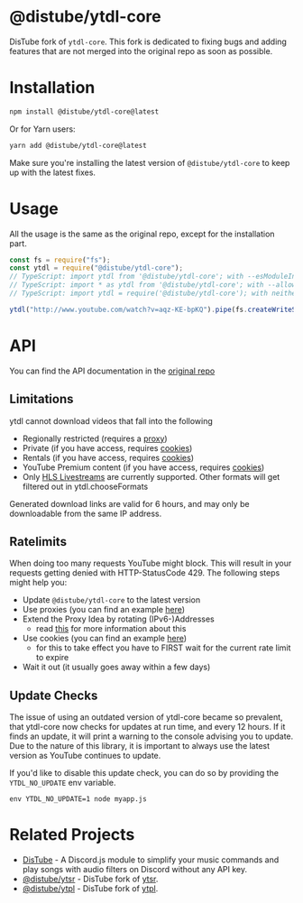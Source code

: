 # @distube/ytdl-core

DisTube fork of `ytdl-core`. This fork is dedicated to fixing bugs and adding features that are not merged into the original repo as soon as possible.

# Installation

```bash
npm install @distube/ytdl-core@latest
```

Or for Yarn users:

```bash
yarn add @distube/ytdl-core@latest
```

Make sure you're installing the latest version of `@distube/ytdl-core` to keep up with the latest fixes.

# Usage

All the usage is the same as the original repo, except for the installation part.

```js
const fs = require("fs");
const ytdl = require("@distube/ytdl-core");
// TypeScript: import ytdl from '@distube/ytdl-core'; with --esModuleInterop
// TypeScript: import * as ytdl from '@distube/ytdl-core'; with --allowSyntheticDefaultImports
// TypeScript: import ytdl = require('@distube/ytdl-core'); with neither of the above

ytdl("http://www.youtube.com/watch?v=aqz-KE-bpKQ").pipe(fs.createWriteStream("video.mp4"));
```

# API

You can find the API documentation in the [original repo](https://github.com/fent/node-ytdl-core#api)

## Limitations

ytdl cannot download videos that fall into the following

- Regionally restricted (requires a [proxy](example/proxy.js))
- Private (if you have access, requires [cookies](example/cookies.js))
- Rentals (if you have access, requires [cookies](example/cookies.js))
- YouTube Premium content (if you have access, requires [cookies](example/cookies.js))
- Only [HLS Livestreams](https://en.wikipedia.org/wiki/HTTP_Live_Streaming) are currently supported. Other formats will get filtered out in ytdl.chooseFormats

Generated download links are valid for 6 hours, and may only be downloadable from the same IP address.

## Ratelimits

When doing too many requests YouTube might block. This will result in your requests getting denied with HTTP-StatusCode 429. The following steps might help you:

- Update `@distube/ytdl-core` to the latest version
- Use proxies (you can find an example [here](https://github.com/fent/node-ytdl-core/blob/master/example/proxy.js))
- Extend the Proxy Idea by rotating (IPv6-)Addresses
  - read [this](#How-does-using-an-IPv6-block-help?) for more information about this
- Use cookies (you can find an example [here](https://github.com/fent/node-ytdl-core/blob/master/example/cookies.js))
  - for this to take effect you have to FIRST wait for the current rate limit to expire
- Wait it out (it usually goes away within a few days)

## Update Checks

The issue of using an outdated version of ytdl-core became so prevalent, that ytdl-core now checks for updates at run time, and every 12 hours. If it finds an update, it will print a warning to the console advising you to update. Due to the nature of this library, it is important to always use the latest version as YouTube continues to update.

If you'd like to disable this update check, you can do so by providing the `YTDL_NO_UPDATE` env variable.

```
env YTDL_NO_UPDATE=1 node myapp.js
```

# Related Projects

- [DisTube](https://github.com/skick1234/DisTube) - A Discord.js module to simplify your music commands and play songs with audio filters on Discord without any API key.
- [@distube/ytsr](https://github.com/distubejs/ytsr) - DisTube fork of [ytsr](https://github.com/TimeForANinja/node-ytsr).
- [@distube/ytpl](https://github.com/distubejs/ytpl) - DisTube fork of [ytpl](https://github.com/TimeForANinja/node-ytpl).
